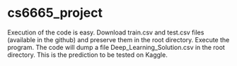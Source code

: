 # cs6665_project
Execution of the code is easy.
Download train.csv and test.csv files (available in the github) and preserve them in the root directory.
Execute the program.
The code will dump a file Deep_Learning_Solution.csv in the root directory.
This is the prediction to be tested on Kaggle.

